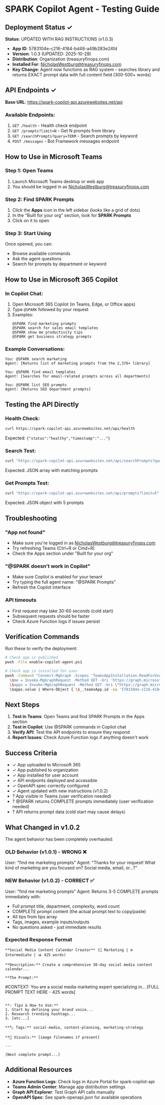 # SPARK Copilot Agent - Testing Guide

## Deployment Status ✓

**Status**: UPDATED WITH RAG INSTRUCTIONS (v1.0.3)
- **App ID**: 5783104e-c216-4184-bd48-a49b283e24fd
- **Version**: 1.0.3 (UPDATED: 2025-10-28)
- **Distribution**: Organization (treasuryfinops.com)
- **Installed For**: NicholasWestburg@treasuryfinops.com
- **Key Change**: Agent now functions as RAG system - searches library and returns EXACT prompt data with full content field (300-500+ words)

## API Endpoints ✓

**Base URL**: https://spark-copilot-api.azurewebsites.net/api

### Available Endpoints:
1. `GET /health` - Health check endpoint
2. `GET /prompts?limit=N` - Get N prompts from library
3. `GET /searchPrompts?query=TERM` - Search prompts by keyword
4. `POST /messages` - Bot Framework messages endpoint

## How to Use in Microsoft Teams

### Step 1: Open Teams
1. Launch Microsoft Teams desktop or web app
2. You should be logged in as NicholasWestburg@treasuryfinops.com

### Step 2: Find SPARK Prompts
1. Click the **Apps** icon in the left sidebar (looks like a grid of dots)
2. In the "Built for your org" section, look for **SPARK Prompts**
3. Click on it to open

### Step 3: Start Using
Once opened, you can:
- Browse available commands
- Ask the agent questions
- Search for prompts by department or keyword

## How to Use in Microsoft 365 Copilot

### In Copilot Chat:
1. Open Microsoft 365 Copilot (in Teams, Edge, or Office apps)
2. Type `@SPARK` followed by your request
3. Examples:
   ```
   @SPARK find marketing prompts
   @SPARK search for sales email templates
   @SPARK show me productivity tips
   @SPARK get business strategy prompts
   ```

### Example Conversations:
```
You: @SPARK search marketing
Agent: [Returns list of marketing prompts from the 2,376+ library]

You: @SPARK find email templates
Agent: [Searches for email-related prompts across all departments]

You: @SPARK list SEO prompts
Agent: [Returns SEO department prompts]
```

## Testing the API Directly

### Health Check:
```bash
curl https://spark-copilot-api.azurewebsites.net/api/health
```
Expected: `{"status":"healthy","timestamp":"..."}`

### Search Test:
```bash
curl "https://spark-copilot-api.azurewebsites.net/api/searchPrompts?query=marketing"
```
Expected: JSON array with matching prompts

### Get Prompts Test:
```bash
curl "https://spark-copilot-api.azurewebsites.net/api/prompts?limit=5"
```
Expected: JSON object with 5 prompts

## Troubleshooting

### "App not found"
- Make sure you're logged in as NicholasWestburg@treasuryfinops.com
- Try refreshing Teams (Ctrl+R or Cmd+R)
- Check the Apps section under "Built for your org"

### "@SPARK doesn't work in Copilot"
- Make sure Copilot is enabled for your tenant
- Try typing the full agent name: "@SPARK Prompts"
- Refresh the Copilot interface

### API timeouts
- First request may take 30-60 seconds (cold start)
- Subsequent requests should be faster
- Check Azure Function logs if issues persist

## Verification Commands

Run these to verify the deployment:

```bash
# Check app is published
pwsh -File enable-copilot-agent.ps1

# Check app is installed for user
pwsh -Command "Connect-MgGraph -Scopes 'TeamsAppInstallation.ReadForUser' -NoWelcome; \
  \$me = Invoke-MgGraphRequest -Method GET -Uri 'https://graph.microsoft.com/v1.0/me'; \
  \$apps = Invoke-MgGraphRequest -Method GET -Uri \"https://graph.microsoft.com/v1.0/users/\$(\$me.id)/teamwork/installedApps?\\`$expand=teamsApp\"; \
  \$apps.value | Where-Object { \$_.teamsApp.id -eq '5783104e-c216-4184-bd48-a49b283e24fd' } | Format-List"
```

## Next Steps

1. **Test in Teams**: Open Teams and find SPARK Prompts in the Apps section
2. **Test in Copilot**: Use @SPARK commands in Copilot chat
3. **Verify API**: Test the API endpoints to ensure they respond
4. **Report Issues**: Check Azure Function logs if anything doesn't work

## Success Criteria

- ✓ App uploaded to Microsoft 365
- ✓ App published to organization
- ✓ App installed for user account
- ✓ API endpoints deployed and accessible
- ✓ OpenAPI spec correctly configured
- ✓ Agent updated with new instructions (v1.0.2)
- ? App visible in Teams (user verification needed)
- ? @SPARK returns COMPLETE prompts immediately (user verification needed)
- ? API returns prompt data (cold start may cause delays)

## What Changed in v1.0.2

The agent behavior has been completely overhauled:

### OLD Behavior (v1.0.1) - WRONG ❌
User: "find me marketing prompts"
Agent: "Thanks for your request! What kind of marketing are you focused on? Social media, email, or...?"

### NEW Behavior (v1.0.2) - CORRECT ✅
User: "find me marketing prompts"
Agent: Returns 3-5 COMPLETE prompts immediately with:
- Full prompt title, department, complexity, word count
- COMPLETE prompt content (the actual prompt text to copy/paste)
- All tips from tips array
- Tags, images, example inputs/outputs
- No questions asked - just immediate results

### Expected Response Format

```
**Social Media Content Calendar Creator** (📁 Marketing | ⚙️ Intermediate | 📊 425 words)

**Description:** Create a comprehensive 30-day social media content calendar...

**The Prompt:**
```
#CONTEXT:
You are a social media marketing expert specializing in...
[FULL PROMPT TEXT HERE - 425 words]
```

**💡 Tips & How to Use:**
1. Start by defining your brand voice...
2. Research trending hashtags...
3. [etc...]

**🏷️ Tags:** social-media, content-planning, marketing-strategy

**📸 Visuals:** [image filenames if present]

---

[Next complete prompt...]
```

## Additional Resources

- **Azure Function Logs**: Check logs in Azure Portal for spark-copilot-api
- **Teams Admin Center**: Manage app distribution settings
- **Graph API Explorer**: Test Graph API calls manually
- **OpenAPI Spec**: See spark-openapi.json for available operations
